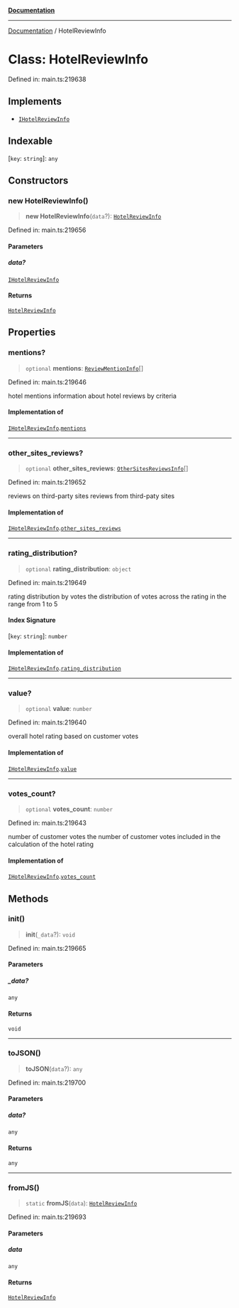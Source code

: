 [**Documentation**](../README.md)

***

[Documentation](../README.md) / HotelReviewInfo

# Class: HotelReviewInfo

Defined in: main.ts:219638

## Implements

- [`IHotelReviewInfo`](../interfaces/IHotelReviewInfo.md)

## Indexable

\[`key`: `string`\]: `any`

## Constructors

### new HotelReviewInfo()

> **new HotelReviewInfo**(`data`?): [`HotelReviewInfo`](HotelReviewInfo.md)

Defined in: main.ts:219656

#### Parameters

##### data?

[`IHotelReviewInfo`](../interfaces/IHotelReviewInfo.md)

#### Returns

[`HotelReviewInfo`](HotelReviewInfo.md)

## Properties

### mentions?

> `optional` **mentions**: [`ReviewMentionInfo`](ReviewMentionInfo.md)[]

Defined in: main.ts:219646

hotel mentions
information about hotel reviews by criteria

#### Implementation of

[`IHotelReviewInfo`](../interfaces/IHotelReviewInfo.md).[`mentions`](../interfaces/IHotelReviewInfo.md#mentions)

***

### other\_sites\_reviews?

> `optional` **other\_sites\_reviews**: [`OtherSitesReviewsInfo`](OtherSitesReviewsInfo.md)[]

Defined in: main.ts:219652

reviews on third-party sites
reviews from third-paty sites

#### Implementation of

[`IHotelReviewInfo`](../interfaces/IHotelReviewInfo.md).[`other_sites_reviews`](../interfaces/IHotelReviewInfo.md#other_sites_reviews)

***

### rating\_distribution?

> `optional` **rating\_distribution**: `object`

Defined in: main.ts:219649

rating distribution by votes
the distribution of votes across the rating in the range from 1 to 5

#### Index Signature

\[`key`: `string`\]: `number`

#### Implementation of

[`IHotelReviewInfo`](../interfaces/IHotelReviewInfo.md).[`rating_distribution`](../interfaces/IHotelReviewInfo.md#rating_distribution)

***

### value?

> `optional` **value**: `number`

Defined in: main.ts:219640

overall hotel rating based on customer votes

#### Implementation of

[`IHotelReviewInfo`](../interfaces/IHotelReviewInfo.md).[`value`](../interfaces/IHotelReviewInfo.md#value)

***

### votes\_count?

> `optional` **votes\_count**: `number`

Defined in: main.ts:219643

number of customer votes
the number of customer votes included in the calculation of the hotel rating

#### Implementation of

[`IHotelReviewInfo`](../interfaces/IHotelReviewInfo.md).[`votes_count`](../interfaces/IHotelReviewInfo.md#votes_count)

## Methods

### init()

> **init**(`_data`?): `void`

Defined in: main.ts:219665

#### Parameters

##### \_data?

`any`

#### Returns

`void`

***

### toJSON()

> **toJSON**(`data`?): `any`

Defined in: main.ts:219700

#### Parameters

##### data?

`any`

#### Returns

`any`

***

### fromJS()

> `static` **fromJS**(`data`): [`HotelReviewInfo`](HotelReviewInfo.md)

Defined in: main.ts:219693

#### Parameters

##### data

`any`

#### Returns

[`HotelReviewInfo`](HotelReviewInfo.md)
